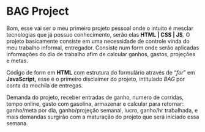 # BAG Project

Bom, esse vai ser o meu primeiro projeto pessoal onde o intuito é mesclar tecnologias que já possuo conhecimento, serão elas **HTML | CSS | JS**. O projeto basicamente consiste em uma necessidade de controle vinda do meu trabalho informal, entregador. Consiste num form onde serão aplicadas informações do dia de trabalho afim de calcular ganhos, gastos, projeções e metas.

Código de form em **HTML** com estrutura do formulário através de “*for*” em **JavaScript,** esse é o primeiro disclaimer do projeto, intitulado *BAG* por conta da mochila de entregas.
    
Demanda do projeto, receber entradas de ganho, numero de corridas, tempo online, gasto com gasolina, armazenar e calcular para retornar: ganho/meta por dia, ganho/projeção semanal, lucro, ganho/hr trabalhada, e mais demandas surgirão com a maturação do projeto que será iniciado essa semana.